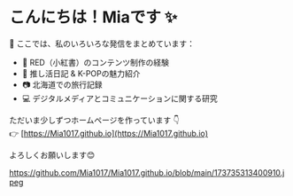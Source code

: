 # こんにちは！Miaです ✨
🔎 ここでは、私のいろいろな発信をまとめています：
- 🌸 RED（小紅書）のコンテンツ制作の経験
- 🎤 推し活日記 & K-POPの魅力紹介
- 📷 北海道での旅行記録
- 💻 デジタルメディアとコミュニケーションに関する研究

ただいま少しずつホームページを作っています 👇  
👉 [https://Mia1017.github.io](https://Mia1017.github.io)

よろしくお願いします😊

https://github.com/Mia1017/Mia1017.github.io/blob/main/173735313400910.jpeg
